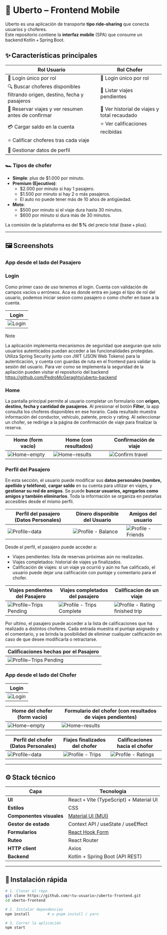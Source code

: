 # 🚗 Uberto – Frontend Mobile

Uberto es una aplicación de transporte **tipo ride‑sharing** que conecta usuarios y choferes.  
Este repositorio contiene la **interfaz mobile** (SPA) que consume un backend Kotlin + Spring Boot.

## ✨ Características principales
| Rol Usuario | Rol Chofer |
|-------------|------------|
| 🔐 Login único por rol | 🔐 Login único por rol |
| 🔍 Buscar choferes disponibles filtrando origen, destino, fecha y pasajeros | 📑 Listar viajes pendientes |
| 🚕 Reservar viajes y ver resumen antes de confirmar | 💼 Ver historial de viajes y total recaudado |
| 💳 Cargar saldo en la cuenta | ⭐ Ver calificaciones recibidas |
| ⭐ Calificar choferes tras cada viaje | |
| 👤 Gestionar datos de perfil | |

### 🏎️ Tipos de chofer

- **Simple**: plus de $1.000 por minuto.
- **Premium (Ejecutivo)**:
  - $2.000 por minuto si hay 1 pasajero.
  - $1.500 por minuto si hay 2 o más pasajeros.
  - El auto no puede tener más de 10 años de antigüedad.
- **Moto**:
  - $500 por minuto si el viaje dura hasta 30 minutos.
  - $600 por minuto si dura más de 30 minutos.

La comisión de la plataforma es del **5 %** del precio total (base + plus).

---

## 🖼️ Screenshots

### App desde el lado del Pasajero

### Login
Como primer caso de uso tenemos el login. Cuenta con validación de campos vacíos u erróneos.
Aca es donde entra en juego el tipo de rol del usuario, podemos iniciar sesion como pasajero o como chofer en base a la cuenta.

| Login | 
|-------|
| ![Login](docs/img/login.jpeg) |

>[!NOTE]
>La aplicación implementa mecanismos de seguridad que aseguran que solo usuarios autenticados puedan acceder a las funcionalidades protegidas. Utiliza Spring Security junto con JWT (JSON Web Tokens) para la autenticación, y cuenta con guardas de ruta en el frontend para validar la sesión del usuario. Para ver como se implementa la seguridad de la apliación pueden visitar el repositorio del backend https://github.com/PedroMcGeraghty/uberto-backend

### Home

La pantalla principal permite al usuario completar un formulario con **origen, destino, fecha y cantidad de pasajeros**. Al presionar el botón **Filter**, la app consulta los choferes disponibles en ese horario.
Cada resultado muestra información del conductor, vehículo, patente, precio y rating. Al seleccionar un chofer, se redirige a la página de confirmación de viaje para finalizar la reserva.

| Home (form vacío) | Home (con resultados)   | Confirmación de viaje |
|-----------------------|-----------------------|-----------------------|
| ![Home – empty](docs/img/home-passenger.jpeg) |![Home – results](docs/img/home-search-driver.jpeg) | ![Confirm travel](docs/img/confirm-trip.jpeg)  |

### Perfil del Pasajero

En esta sección, el usuario puede modificar sus **datos personales (nombre, apellido y teléfono)**, **cargar saldo** en su cuenta para utilizar en viajes, y **gestionar su red de amigos**.
Se puede **buscar usuarios, agregarlos como amigos y también eliminarlos**. Toda la información se organiza en pestañas accesibles desde el mismo perfil.

| Perfil del pasajero (Datos Personales) | Dinero disponible del Usuario | Amigos del usuario | 
|-----------------------|-----------------------|-----------------------|
| ![Profile – data](docs/img/profile-data.jpeg) | ![Profile - Balance](docs/img/profile-balance.jpeg) | ![Profile - Friends](docs/img/profile-search-friends.jpeg)

Desde el perfil, el pasajero puede acceder a:
- Viajes pendientes: lista de reservas próximas aún no realizadas.
- Viajes completados: historial de viajes ya finalizados.
- Calificación de viajes: si un viaje ya ocurrió y aún no fue calificado, el usuario puede dejar una calificación con puntaje y comentario para el chofer.

| Viajes pendientes del Pasajero | Viajes completados del pasajero | Calificacion de un viaje | 
|-----------------------|-----------------------|-----------------------|
| ![Profile – Trips Pending](docs/img/profile-pending-trips.jpeg) | ![Profile - Trips Complete](docs/img/profile-complete-trips.jpeg) | ![Profile - Rating finished trip](docs/img/profile-trips-rating.jpeg)

Por ultimo, el pasajero puede acceder a la lista de calificaciones que ha realizado a distintos choferes.
Cada entrada muestra el puntaje asignado y el comentario, y se brinda la posibilidad de eliminar cualquier calificación en caso de que desee modificarla o retractarse.

| Calificaciones hechas por el Pasajero |  
|-----------------------|
| ![Profile – Trips Pending](docs/img/profile-ratings.jpeg) | 

### App desde el lado del Chofer

| Login | 
|-------|
| ![Login](docs/img/login-driver.jpeg) |

| Home del chofer (form vacío) | Formulario del chofer (con resultados de viajes pendientes)   
|-----------------------|-----------------------|
| ![Home – empty](docs/img/home-driver.jpeg) |![Home – results](docs/img/home-driver-form.jpeg) 


| Perfil del chofer (Datos Personales) | Fiajes finalizados del chofer | Calificaciones hacia el chofer | 
|-----------------------|-----------------------|-----------------------|
| ![Profile – data](docs/img/profile-driver-data.jpeg) | ![Profile - Trips](docs/img/profile-driver-trips-completed.jpeg) | ![Profile - Ratings](docs/img/profile-driver-ratings.jpeg)


---

## ⚙️ Stack técnico
| Capa | Tecnología |
|------|------------|
| **UI** | React + Vite (TypeScript) + Material UI |
| **Estilos** | CSS |
| **Componentes visuales** | [Material UI (MUI)](https://mui.com/) |
| **Gestor de estado** | Context API / useState / useEffect |
| **Formularios** | [React Hook Form](https://react-hook-form.com/) |
| **Ruteo** | React Router |
| **HTTP client** | Axios |
| **Backend** | Kotlin + Spring Boot (API REST) |

---

## 🚀 Instalación rápida

```bash
# 1. Clonar el repo
git clone https://github.com/<tu-usuario>/uberto-frontend.git
cd uberto-frontend

# 2. Instalar dependencias
npm install        # o pnpm install / yarn

# 3. Correr la aplicación
npm start
